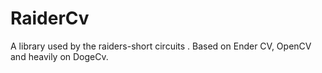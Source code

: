 # RaiderCv
A library used by the raiders-short circuits . Based on Ender CV, OpenCV and heavily on DogeCv. 
